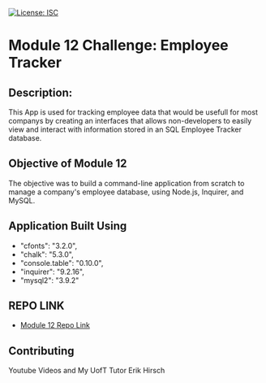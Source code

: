 [![License: ISC](https://img.shields.io/badge/License-ISC-blue.svg)](https://opensource.org/licenses/ISC)

# Module 12 Challenge: Employee Tracker

## Description:

This App is used for tracking employee data that would be usefull for most companys by creating an interfaces that allows non-developers to easily view and interact with information stored in an SQL Employee Tracker database.

## Objective of Module 12 

The objective was to build a command-line application from scratch to manage a company's employee database, using Node.js, Inquirer, and MySQL.

## Application Built Using
- "cfonts": "3.2.0",
- "chalk": "5.3.0",
- "console.table": "0.10.0",
- "inquirer": "9.2.16",
- "mysql2": "3.9.2"

## REPO LINK
 - [Module 12 Repo Link](https://github.com/Jameshughes2009/sql-module12)


 ## Contributing

Youtube Videos and My UofT Tutor Erik Hirsch